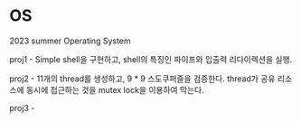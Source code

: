 # OS
2023 summer Operating System

proj1 - Simple shell을 구현하고, shell의 특징인 파이프와 입출력 리다이렉션을 실행.

proj2 - 11개의 thread를 생성하고, 9 * 9 스도쿠퍼즐을 검증한다. thread가 공유 리소스에 동시에 접근하는 것을 mutex lock을 이용하여 막는다.

proj3 - 
